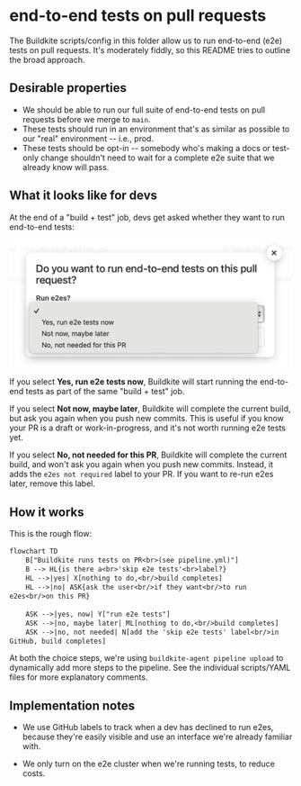 # end-to-end tests on pull requests

The Buildkite scripts/config in this folder allow us to run end-to-end (e2e) tests on pull requests.
It's moderately fiddly, so this README tries to outline the broad approach.

## Desirable properties

*   We should be able to run our full suite of end-to-end tests on pull requests before we merge to `main`.
*   These tests should run in an environment that's as similar as possible to our "real" environment -- i.e., prod.
*   These tests should be opt-in -- somebody who's making a docs or test-only change shouldn't need to wait for a complete e2e suite that we already know will pass.

## What it looks like for devs

At the end of a "build + test" job, devs get asked whether they want to run end-to-end tests:

<img src="e2e_dev_picker.png">

If you select **Yes, run e2e tests now**, Buildkite will start running the end-to-end tests as part of the same "build + test" job.

If you select **Not now, maybe later**, Buildkite will complete the current build, but ask you again when you push new commits.
This is useful if you know your PR is a draft or work-in-progress, and it's not worth running e2e tests yet.

If you select **No, not needed for this PR**, Buildkite will complete the current build, and won't ask you again when you push new commits.
Instead, it adds the `e2es not required` label to your PR.
If you want to re-run e2es later, remove this label.

## How it works

This is the rough flow:

```mermaid
flowchart TD
    B["Buildkite runs tests on PR<br>(see pipeline.yml)"]
    B --> HL{is there a<br>'skip e2e tests'<br>label?}
    HL -->|yes| X[nothing to do,<br/>build completes]
    HL -->|no| ASK{ask the user<br/>if they want<br/>to run e2es<br/>on this PR}

    ASK -->|yes, now| Y["run e2e tests"]
    ASK -->|no, maybe later| ML[nothing to do,<br/>build completes]
    ASK -->|no, not needed| N[add the 'skip e2e tests' label<br/>in GitHub, build completes]
```

At both the choice steps, we're using `buildkite-agent pipeline upload` to dynamically add more steps to the pipeline.
See the individual scripts/YAML files for more explanatory comments.

## Implementation notes

*   We use GitHub labels to track when a dev has declined to run e2es, because they're easily visible and use an interface we're already familiar with.

*   We only turn on the e2e cluster when we're running tests, to reduce costs.
